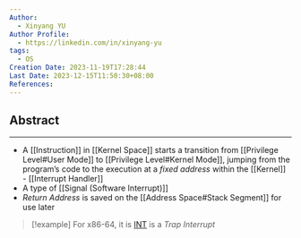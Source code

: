 ```yaml
---
Author:
  - Xinyang YU
Author Profile:
  - https://linkedin.com/in/xinyang-yu
tags:
  - OS
Creation Date: 2023-11-19T17:28:44
Last Date: 2023-12-15T11:50:30+08:00
References: 
---
```

## Abstract
---
- A [[Instruction]] in [[Kernel Space]] starts a transition from [[Privilege Level#User Mode]] to [[Privilege Level#Kernel Mode]], jumping from the program’s code to the execution at a *fixed address* within the [[Kernel]] - [[Interrupt Handler]]
- A type of [[Signal (Software Interrupt)]]
- *Return Address* is saved on the [[Address Space#Stack Segment]] for use later

>[!example] For x86-64, it is [INT](https://www.felixcloutier.com/x86/intn:into:int3:int1) is a *Trap Interrupt*